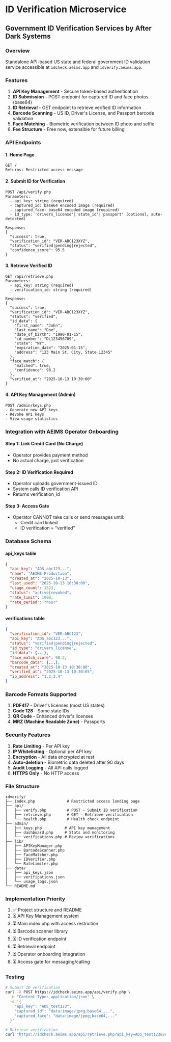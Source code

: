 # ID Verification Microservice
## Government ID Verification Services by After Dark Systems

### Overview
Standalone API-based US state and federal government ID validation service accessible at `idcheck.aeims.app` and `idverify.aeims.app`.

### Features
1. **API Key Management** - Secure token-based authentication
2. **ID Submission** - POST endpoint for captured ID and face photos (base64)
3. **ID Retrieval** - GET endpoint to retrieve verified ID information
4. **Barcode Scanning** - US ID, Driver's License, and Passport barcode validation
5. **Face Matching** - Biometric verification between ID photo and selfie
6. **Fee Structure** - Free now, extensible for future billing

### API Endpoints

#### 1. Home Page
```
GET /
Returns: Restricted access message
```

#### 2. Submit ID for Verification
```
POST /api/verify.php
Parameters:
  - api_key: string (required)
  - captured_id: base64 encoded image (required)
  - captured_face: base64 encoded image (required)
  - id_type: 'drivers_license'|'state_id'|'passport' (optional, auto-detected)

Response:
{
  "success": true,
  "verification_id": "VER-ABC123XYZ",
  "status": "verified|pending|rejected",
  "confidence_score": 95.5
}
```

#### 3. Retrieve Verified ID
```
GET /api/retrieve.php
Parameters:
  - api_key: string (required)
  - verification_id: string (required)

Response:
{
  "success": true,
  "verification_id": "VER-ABC123XYZ",
  "status": "verified",
  "id_data": {
    "first_name": "John",
    "last_name": "Doe",
    "date_of_birth": "1990-01-15",
    "id_number": "DL123456789",
    "state": "NY",
    "expiration_date": "2025-01-15",
    "address": "123 Main St, City, State 12345"
  },
  "face_match": {
    "matched": true,
    "confidence": 98.2
  },
  "verified_at": "2025-10-13 10:30:00"
}
```

#### 4. API Key Management (Admin)
```
POST /admin/keys.php
- Generate new API keys
- Revoke API keys
- View usage statistics
```

### Integration with AEIMS Operator Onboarding

#### Step 1: Link Credit Card (No Charge)
- Operator provides payment method
- No actual charge, just verification

#### Step 2: ID Verification Required
- Operator uploads government-issued ID
- System calls ID verification API
- Returns verification_id

#### Step 3: Access Gate
- Operator CANNOT take calls or send messages until:
  - Credit card linked
  - ID verification = "verified"

### Database Schema

#### api_keys table
```json
{
  "api_key": "ADS_abc123...",
  "name": "AEIMS Production",
  "created_at": "2025-10-13",
  "last_used": "2025-10-13 10:30:00",
  "usage_count": 1523,
  "status": "active|revoked",
  "rate_limit": 1000,
  "rate_period": "hour"
}
```

#### verifications table
```json
{
  "verification_id": "VER-ABC123",
  "api_key": "ADS_abc123...",
  "status": "verified|pending|rejected",
  "id_type": "drivers_license",
  "id_data": {...},
  "face_match_score": 98.2,
  "barcode_data": {...},
  "created_at": "2025-10-13 10:30:00",
  "verified_at": "2025-10-13 10:30:05",
  "ip_address": "1.2.3.4"
}
```

### Barcode Formats Supported

1. **PDF417** - Driver's licenses (most US states)
2. **Code 128** - Some state IDs
3. **QR Code** - Enhanced driver's licenses
4. **MRZ (Machine Readable Zone)** - Passports

### Security Features

1. **Rate Limiting** - Per API key
2. **IP Whitelisting** - Optional per API key
3. **Encryption** - All data encrypted at rest
4. **Auto-deletion** - Biometric data deleted after 90 days
5. **Audit Logging** - All API calls logged
6. **HTTPS Only** - No HTTP access

### File Structure
```
idverify/
├── index.php              # Restricted access landing page
├── api/
│   ├── verify.php         # POST - Submit ID verification
│   ├── retrieve.php       # GET - Retrieve verification
│   └── health.php         # Health check endpoint
├── admin/
│   ├── keys.php          # API key management
│   ├── dashboard.php     # Stats and monitoring
│   └── verifications.php # Review verifications
├── lib/
│   ├── APIKeyManager.php
│   ├── BarcodeScanner.php
│   ├── FaceMatcher.php
│   ├── IDVerifier.php
│   └── RateLimiter.php
├── data/
│   ├── api_keys.json
│   ├── verifications.json
│   └── usage_logs.json
└── README.md
```

### Implementation Priority
1. ✅ Project structure and README
2. ⏳ API Key Management system
3. ⏳ Main index.php with access restriction
4. ⏳ Barcode scanner library
5. ⏳ ID verification endpoint
6. ⏳ Retrieval endpoint
7. ⏳ Operator onboarding integration
8. ⏳ Access gate for messaging/calling

### Testing
```bash
# Submit ID verification
curl -X POST https://idcheck.aeims.app/api/verify.php \
  -H "Content-Type: application/json" \
  -d '{
    "api_key": "ADS_test123",
    "captured_id": "data:image/jpeg;base64,...",
    "captured_face": "data:image/jpeg;base64,..."
  }'

# Retrieve verification
curl "https://idcheck.aeims.app/api/retrieve.php?api_key=ADS_test123&verification_id=VER-ABC123"
```
